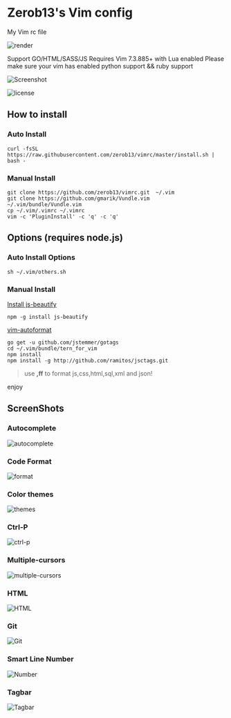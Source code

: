 # Zerob13's Vim config 

My Vim rc file

![render](https://raw.githubusercontent.com/zerob13/vimrc/master/screenshots/render.png)

Support GO/HTML/SASS/JS
Requires Vim 7.3.885+ with Lua enabled
Please make sure your vim has enabled python support && ruby support

![Screenshot](https://raw.githubusercontent.com/zerob13/vimrc/master/screenshots/config.png)

![license](https://img.shields.io/badge/license-wtfpl-blue.svg)

## How to install

### Auto Install

```shell
curl -fsSL https://raw.githubusercontent.com/zerob13/vimrc/master/install.sh | bash -
```


### Manual Install

```shell
git clone https://github.com/zerob13/vimrc.git  ~/.vim
git clone https://github.com/gmarik/Vundle.vim ~/.vim/bundle/Vundle.vim
cp ~/.vim/.vimrc ~/.vimrc
vim -c 'PluginInstall' -c 'q' -c 'q'
```

## Options (requires node.js)

### Auto Install Options

```shell
sh ~/.vim/others.sh
```

### Manual Install

[Install js-beautify](https://github.com/beautify-web/js-beautify/blob/master/README.md)    
```shell
npm -g install js-beautify
```
[vim-autoformat](https://github.com/Chiel92/vim-autoformat)  

```shell
go get -u github.com/jstemmer/gotags
cd ~/.vim/bundle/tern_for_vim
npm install
npm install -g http://github.com/ramitos/jsctags.git
```

> use __,ff__ to format js,css,html,sql,xml and json!

enjoy

## ScreenShots

### Autocomplete

![autocomplete](https://raw.githubusercontent.com/zerob13/vimrc/master/screenshots/autocomplete.gif)

### Code Format

![format](https://raw.githubusercontent.com/zerob13/vimrc/master/screenshots/autoformat.gif)

### Color themes

![themes](https://raw.githubusercontent.com/zerob13/vimrc/master/screenshots/colortheme.gif)

### Ctrl-P 

![ctrl-p](https://raw.githubusercontent.com/zerob13/vimrc/master/screenshots/ctrl-p.gif)

### Multiple-cursors

![multiple-cursors](https://raw.githubusercontent.com/zerob13/vimrc/master/screenshots/multi-select.gif)

### HTML 

![HTML](https://raw.githubusercontent.com/zerob13/vimrc/master/screenshots/html.gif)

### Git

![Git](https://raw.githubusercontent.com/zerob13/vimrc/master/screenshots/git.gif)

### Smart Line Number

![Number](https://raw.githubusercontent.com/zerob13/vimrc/master/screenshots/number.gif)

### Tagbar

![Tagbar](https://raw.githubusercontent.com/zerob13/vimrc/master/screenshots/tagbar.gif)


